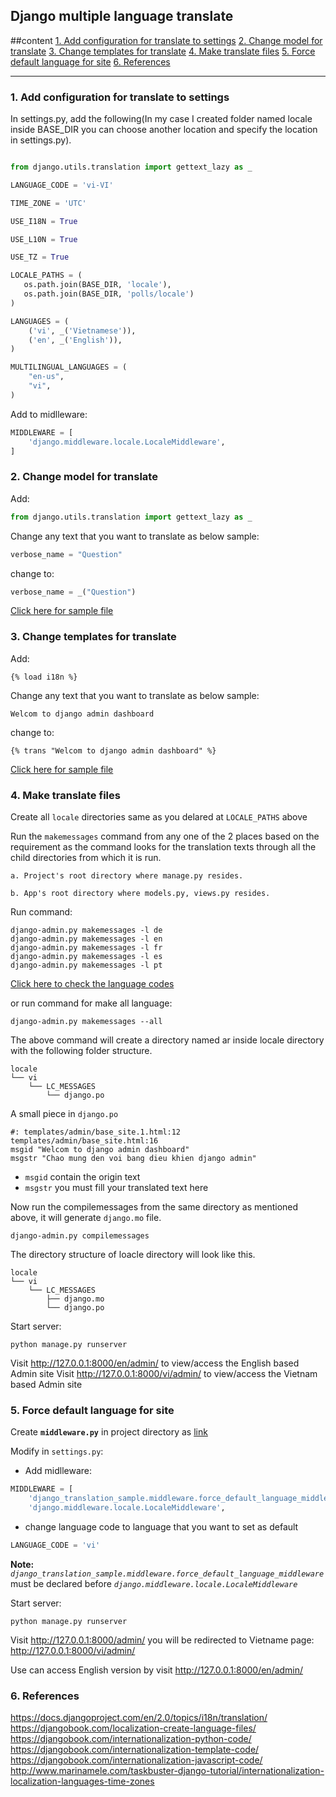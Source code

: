 ## Django multiple language translate

##content
[1. Add configuration for translate to settings](#1-add-configuration-for-translate-to-settings)
[2. Change model for translate](#2-change-model-for-translate)
[3. Change templates for translate](#3-change-templates-for-translate)
[4. Make translate files](#4-make-translate-files)
[5. Force default language for site](#5-force-default-language-for-site)
[6. References](#6-references)

---

### 1. Add configuration for translate to settings

In settings.py, add the following(In my case I created folder named locale inside BASE_DIR you can choose another location and specify the location in settings.py).

```python

from django.utils.translation import gettext_lazy as _

LANGUAGE_CODE = 'vi-VI'

TIME_ZONE = 'UTC'

USE_I18N = True

USE_L10N = True

USE_TZ = True

LOCALE_PATHS = (
   os.path.join(BASE_DIR, 'locale'),
   os.path.join(BASE_DIR, 'polls/locale')
)

LANGUAGES = (
    ('vi', _('Vietnamese')),
    ('en', _('English')),
)

MULTILINGUAL_LANGUAGES = (
    "en-us",
    "vi",
)
```

Add to midlleware:

```python
MIDDLEWARE = [
    'django.middleware.locale.LocaleMiddleware',
]
```

### 2. Change model for translate

Add:
```python
from django.utils.translation import gettext_lazy as _
```

Change any text that you want to translate as below sample:

```python
verbose_name = "Question"
```

change to:

```python
verbose_name = _("Question")
```

[Click here for sample file](https://github.com/xuananh1991/django_translation_sample/blob/master/polls/models.py)

### 3. Change templates for translate

Add:
```django template
{% load i18n %}
```

Change any text that you want to translate as below sample:

```django template
Welcom to django admin dashboard
```
change to:

```django template
{% trans "Welcom to django admin dashboard" %}
```

[Click here for sample file](https://github.com/xuananh1991/django_translation_sample/blob/master/templates/admin/base_site.html)

### 4. Make translate files

Create all `locale` directories same as you delared at `LOCALE_PATHS` above

Run the `makemessages` command from any one of the 2 places based on the requirement as the command looks for the translation texts through all the child directories from which it is run.

    a. Project's root directory where manage.py resides.

    b. App's root directory where models.py, views.py resides.

Run command: 

```shell
django-admin.py makemessages -l de
django-admin.py makemessages -l en
django-admin.py makemessages -l fr
django-admin.py makemessages -l es
django-admin.py makemessages -l pt
```

[Click here to check the language codes](https://github.com/xuananh1991/django_translation_sample/blob/master/Python%20Tuple%20Lists%20with%20language%20codes%20(as%20of%20ISO%20639-1)%20and%20country%20codes%20(as%20of%20ISO%203166).md)

or run command for make all language:

```shell
django-admin.py makemessages --all
```

The above command will create a directory named ar inside locale directory with the following folder structure.

```
locale
└── vi
    └── LC_MESSAGES
        └── django.po
```

A small piece in `django.po`

```shell
#: templates/admin/base_site.1.html:12 templates/admin/base_site.html:16
msgid "Welcom to django admin dashboard"
msgstr "Chao mung den voi bang dieu khien django admin"
```

- `msgid` contain the origin text 
- `msgstr` you must fill your translated text here


Now run the compilemessages from the same directory as mentioned above, it will generate `django.mo` file.

```shell
django-admin.py compilemessages
```

The directory structure of loacle directory will look like this.

```
locale
└── vi
    └── LC_MESSAGES
        ├── django.mo
        └── django.po
```

Start server:

```shell
python manage.py runserver
```

Visit http://127.0.0.1:8000/en/admin/ to view/access the English based Admin site
Visit http://127.0.0.1:8000/vi/admin/ to view/access the Vietnam based Admin site


### 5. Force default language for site

Create **`middleware.py`** in project directory as [link](https://github.com/xuananh1991/django_translation_sample/blob/master/django_translation_sample/middleware.py)

Modify in `settings.py`:

- Add midlleware: 

```python
MIDDLEWARE = [
    'django_translation_sample.middleware.force_default_language_middleware',
    'django.middleware.locale.LocaleMiddleware',
```

- change language code to language that you want to set as default
 
```python
LANGUAGE_CODE = 'vi'
```



**Note:** *`django_translation_sample.middleware.force_default_language_middleware`* must be declared before *`django.middleware.locale.LocaleMiddleware`*

Start server:

```shell
python manage.py runserver
```
Visit http://127.0.0.1:8000/admin/ you will be redirected to Vietname page: http://127.0.0.1:8000/vi/admin/

Use can access English version by visit http://127.0.0.1:8000/en/admin/

### 6. References
https://docs.djangoproject.com/en/2.0/topics/i18n/translation/
https://djangobook.com/localization-create-language-files/
https://djangobook.com/internationalization-python-code/
https://djangobook.com/internationalization-template-code/
https://djangobook.com/internationalization-javascript-code/
http://www.marinamele.com/taskbuster-django-tutorial/internationalization-localization-languages-time-zones